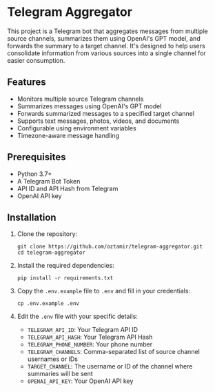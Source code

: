 # Telegram Aggregator

This project is a Telegram bot that aggregates messages from multiple source channels, summarizes them using OpenAI's GPT model, and forwards the summary to a target channel. It's designed to help users consolidate information from various sources into a single channel for easier consumption.

## Features

- Monitors multiple source Telegram channels
- Summarizes messages using OpenAI's GPT model
- Forwards summarized messages to a specified target channel
- Supports text messages, photos, videos, and documents
- Configurable using environment variables
- Timezone-aware message handling

## Prerequisites

- Python 3.7+
- A Telegram Bot Token
- API ID and API Hash from Telegram
- OpenAI API key

## Installation

1. Clone the repository:

   ```
   git clone https://github.com/oztamir/telegram-aggregator.git
   cd telegram-aggregator
   ```

2. Install the required dependencies:

   ```
   pip install -r requirements.txt
   ```

3. Copy the `.env.example` file to `.env` and fill in your credentials:

   ```
   cp .env.example .env
   ```

4. Edit the `.env` file with your specific details:
   - `TELEGRAM_API_ID`: Your Telegram API ID
   - `TELEGRAM_API_HASH`: Your Telegram API Hash
   - `TELEGRAM_PHONE_NUMBER`: Your phone number
   - `TELEGRAM_CHANNELS`: Comma-separated list of source channel usernames or IDs
   - `TARGET_CHANNEL`: The username or ID of the channel where summaries will be sent
   - `OPENAI_API_KEY`: Your OpenAI API key
